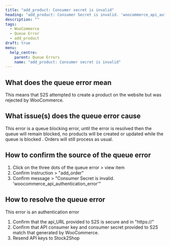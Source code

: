 ```yaml
---
title: "add_product: Consumer secret is invalid"
heading: "add_product: Consumer Secret is invalid. 'woocommerce_api_authentication_error'"
description: ""
tags: 
  - WooCommerce
  - Queue Error
  - add_product
draft: true
menu:
  help_centre:
    parent: Queue Errors
    name: "add_product: Consumer secret is invalid"
---
```


## What does the queue error mean

This means that S2S attempted to create a product on the website but was rejected by WooCommerce. 

## What issue(s) does the queue error cause

This error is a queue blocking error, until the error is resolved then the queue will remain blocked, no products will be created or updated while the queue is blocked . Orders will still process as usual.

## How to confirm the source of the queue error

1. Click on the three dots of the queue error > view item
2. Confirm Instruction > "add_order"
3. Confirm message > "Consumer Secret is invalid. 'woocommerce_api_authentication_error'"

## How to resolve the queue error

This error is an authentication error

1. Confirm that the api_URL provided to S2S is secure and in "https://"
2. Confirm that API consumer key and consumer secret provided to S2S match that generated by WooCommerce.
3. Resend API keys to Stock2Shop 